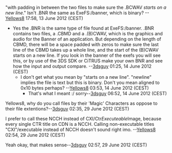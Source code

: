 "with padding in between the two files to make sure the .BCWAV *starts
on a new line*." Isn't .BNR the same as ExeFS:/banner, which is binary?
--[Yellows8](User:Yellows8 "wikilink") 17:58, 13 June 2012 (CEST)

- Yes the .BNR is the same type of file found at ExeFS:/banner. .BNR
  contains two files, a .CBMD and a .(B)CWAV, which is the graphics and
  audio for the Banner of an application. But depending on the length of
  CBMD, there will be a space padded with zeros to make sure the last
  line of the CBMD takes up a whole line, and the start of the (B)CWAV
  starts on a new line. If you look in the banner of the exefs you will
  see this, or by use of the 3DS SDK or CiTRUS make your own BNR and see
  how the input and output compare. --[3dsguy](User:3dsguy "wikilink")
  01:25, 14 June 2012 (CEST)
  - I don't get what you mean by "starts on a new line". "newline"
    implies the file is text but this is binary. Don't you mean aligned
    to 0x10 bytes perhaps? --[Yellows8](User:Yellows8 "wikilink") 03:53,
    14 June 2012 (CEST)
    - That's what I meant :/ sorry--[3dsguy](User:3dsguy "wikilink")
      06:52, 14 June 2012 (CEST)

Yellows8, why do you call files by their 'Magic' Characters as oppose to
their file extentions?--[3dsguy](User:3dsguy "wikilink") 02:35, 29 June
2012 (CEST)


I prefer to call these NCCH instead of CXI/Ctr*Executeable*Image,
because every single CTR title on CDN is a NCCH. Calling non-executable
titles "CXI"/executable instead of NCCH doesn't sound right imo.
--[Yellows8](User:Yellows8 "wikilink") 02:54, 29 June 2012 (CEST)


Yeah okay, that makes sense--[3dsguy](User:3dsguy "wikilink") 02:57, 29
June 2012 (CEST)
